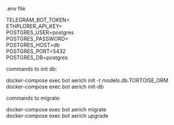 .env file


TELEGRAM_BOT_TOKEN=<br>
ETHPLORER_API_KEY=<br>
POSTGRES_USER=postgres<br>
POSTGRES_PASSWORD=<br>
POSTGRES_HOST=db<br>
POSTGRES_PORT=5432<br>
POSTGRES_DB=postgres<br>

commands to init db:

docker-compose exec bot aerich init -t models.db.TORTOISE_ORM<br>
docker-compose exec bot aerich init-db

commands to migrate:

docker-compose exec bot aerich migrate<br>
docker-compose exec bot aerich upgrade